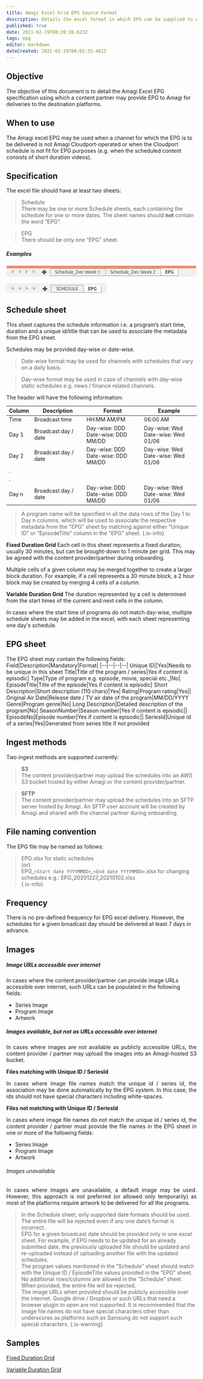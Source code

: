 ```yaml
---
title: Amagi Excel Grid EPG Source Format
description: Details the excel format in which EPG can be supplied to Amagi
published: true
date: 2021-02-19T08:39:28.623Z
tags: epg
editor: markdown
dateCreated: 2021-02-19T08:02:35.461Z
---
```


## Objective
The objective of this document is to detail the Amagi Excel EPG specification using which a content partner may provide EPG to Amagi for deliveries to the destination platforms.

## When to use
The Amagi excel EPG may be used when a channel for which the EPG is to be delivered is not Amagi Cloudport-operated or when the Cloudport schedule is not fit for EPG purposes (e.g. when the scheduled content consists of short duration videos). 

## Specification

The excel file should have at least two sheets:
> Schedule<br/>
There may be one or more Schedule sheets, each containing the schedule for one or more dates. The sheet names should **not** contain the word “EPG”.

> EPG<br/>
There should be only one “EPG” sheet. 
##### Examples
![multiple_schedule_sheets.png](/multiple_schedule_sheets.png)

![single_schedule_sheet.png](/single_schedule_sheet.png)

## Schedule sheet
This sheet captures the schedule information i.e. a program’s start time, duration and a unique id/title that can be used to associate the metadata from the EPG sheet.

Schedules may be provided day-wise or date-wise. 
> Date-wise format may be used for channels with schedules that vary on a daily basis. 

>Day-wise format may be used in case of channels with day-wise static schedules e.g. news / finance related channels. 

The header will have the following information:

Column|Description|Format|Example
|--|--|--|--|
Time|Broadcast time|HH:MM AM/PM|06:00 AM
Day 1|Broadcast day / date|Day-wise: DDD<br/>Date-wise: DDD MM/DD|Day-wise: Wed<br/> Date-wise: Wed 01/06
Day 2|Broadcast day / date|Day-wise: DDD<br/>Date-wise: DDD MM/DD|Day-wise: Wed<br/>Date-wise: Wed 01/06
|.|||
|.|||
Day n|Broadcast day / date|Day-wise: DDD<br/>Date-wise: DDD MM/DD|Day-wise: Wed<br/>Date-wise: Wed 01/06

> A program name will be specified in all the data rows of the Day 1 to Day n columns, which will be used to associate the respective metadata from the "EPG" sheet by matching against either “Unique ID” or “EpisodeTitle” column in the "EPG" sheet.
{.is-info}

**Fixed Duration Grid**
Each cell in this sheet represents a fixed duration, usually 30 minutes, but can be brought-down to 1 minute per grid. This may be agreed with the content provider/partner during onboarding. 

Multiple cells of a given column may be merged together to create a larger block duration. For example, if a cell represents a 30 minute block, a 2 hour block may be created by merging 4 cells of a column.

**Variable Duration Grid**
The duration represented by a cell is determined from the start times of the current and next cells in the column.

In cases where the start time of programs do not match day-wise, multiple schedule sheets may be added in the excel, with each sheet representing one day's schedule. 

## EPG sheet
The EPG sheet may contain the following fields:
Field|Description|Mandatory|Format|
|--|--|--|--|
Unique ID||Yes|Needs to be unique in this sheet
Title|Title of the program / series|Yes if content is episodic|
Type|Type of program e.g. episode, movie, special etc.,|No|
EpisodeTitle|Title of the episode|Yes if content is episodic|
Short Description|Short description (110 chars)|Yes|
Rating|Program rating|Yes||
Original Air Date|Release date / TV air date of the program|MM/DD/YYYY
Genre|Program genre|No|
Long Description|Detailed description of the program|No|
SeasonNumber|Season number|Yes if content is episodic||
EpisodeNo|Episode number|Yes if content is episodic||
SeriesId|Unique id of a series|Yes|Generated from series title if not provided

## Ingest methods
Two ingest methods are supported currently:
> **S3**<br>
The content provider/partner may upload the schedules into an AWS S3 bucket hosted by either Amagi or the content provider/partner.

> **SFTP**<br/>
The content provider/partner may upload the schedules into an SFTP server hosted by Amagi. An SFTP user account will be created by Amagi and shared with the channel partner during onboarding.

## File naming convention
The EPG file may be named as follows: 
> EPG.xlsx for static schedules<br/>
  (or)<br/>
> EPG_```<Start date YYYYMMDD>```_```<End date YYYYMMDD>```.xlsx for changing schedules
e.g.: EPG_20201227_20210102.xlsx <br/>
{.is-info}

## Frequency
There is no pre-defined frequency for EPG excel delivery. However, the schedules for a given broadcast day should be delivered at least 7 days in advance. 
  
## Images
  
##### Image URLs accessible over internet
In cases where the content provider/partner can provide image URLs accessible over internet, such URLs can be populated in the following fields:

- Series Image
- Program Image
- Artwork
  
##### Images available, but not as URLs accessible over internet
<p align="justify">In cases where images are not available as publicly accessible URLs, the content provider / partner may upload the images into an Amagi-hosted S3 bucket.</p>
  
**Files matching with Unique ID / SeriesId**
<p align="justify">
In cases where image file names match the unique id / series id, the association may be done automatically by the EPG system. In this case, the ids should not have special characters including white-spaces.</p>

**Files not matching with Unique ID / SeriesId**
<p align="justify"> In cases where image file names do not match the unique id / series id, the content provider / partner must provide the file names in the EPG sheet in one or more of the following fields: </p>
  
- Series Image
- Program Image
- Artwork
  
###### Images unavailable
<p align="justify">In cases where images are unavailable, a default image may be used. However, this approach is not preferred (or allowed only temporarily) as most of the platforms require artwork to be delivered for all the programs.</p>

> In the Schedule sheet, only supported date formats should be used. The entire file will be rejected even if any one date’s format is incorrect.<br/>
> EPG for a given broadcast date should be provided only in one excel sheet. For example, if EPG needs to be updated for an already submitted date, the previously uploaded file should be updated and re-uploaded instead of uploading another file with the updated schedules.<br/>
> The program values mentioned in the “Schedule” sheet should match with the Unique ID / EpisodeTitle values provided in the “EPG” sheet.<br/>
> No additional rows/columns are allowed in the “Schedule” sheet. When provided, the entire file will be rejected.<br/>
> The image URLs when provided should be publicly accessible over the internet. Google drive / Dropbox or such URLs that need a browser plugin to open are not supported. It is recommended that the image file names do not have special characters other than underscores as platforms such as Samsung do not support such special characters.
{.is-warning}
  
## Samples
[Fixed Duration Grid](/excel_epg.xlsx)
  
[Variable Duration Grid](/epg_15022021_21022021.xlsx)
